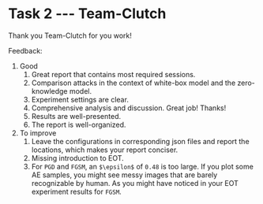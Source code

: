 # Task 2 --- Team-Clutch

Thank you Team-Clutch for you work!

Feedback:
1. Good
    1. Great report that contains most required sessions.
    2. Comparison attacks in the context of white-box model and the zero-knowledge model.
    3. Experiment settings are clear.
    4. Comprehensive analysis and discussion. Great job! Thanks!
    5. Results are well-presented.
    6. The report is well-organized.
2. To improve
    1. Leave the configurations in corresponding json files and report the locations, which makes your report conciser.
    2. Missing introduction to EOT.
    3. For ``PGD`` and ``FGSM``, an ``$\epsilon$`` of ``0.48`` is too large. If you plot some AE samples, you might see messy images that are barely recognizable by human. As you might have noticed in your EOT experiment results for ``FGSM``.